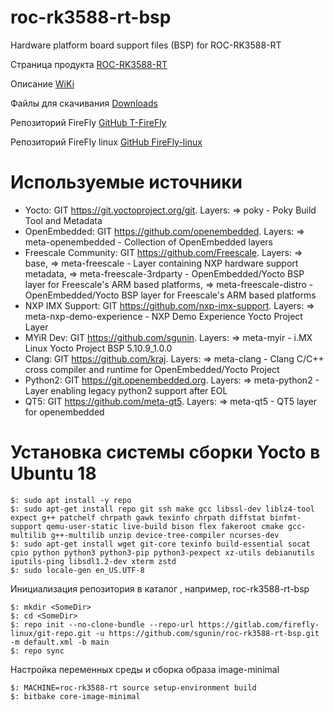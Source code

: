 # roc-rk3588-rt-bsp
Hardware platform board support files (BSP) for ROC-RK3588-RT

Страница продукта [ROC-RK3588-RT](https://en.t-firefly.com/product/industry/rocrk3588rt)

Описание [WiKi](https://wiki.t-firefly.com/en/ROC-RK3588-RT/index.html)

Файлы для скачивания [Downloads](https://en.t-firefly.com/doc/download/207.html)

Репозиторий FireFly [GitHub T-FireFly](https://github.com/T-Firefly)

Репозиторий FireFly linux [GitHub FireFly-linux](https://gitlab.com/firefly-linux)

# Используемые источники

- Yocto: GIT https://git.yoctoproject.org/git. Layers: 
	=> poky - Poky Build Tool and Metadata
- OpenEmbedded: GIT https://github.com/openembedded. Layers: 
	=> meta-openembedded - Collection of OpenEmbedded layers
- Freescale Community: GIT https://github.com/Freescale. Layers: 
	=> base,
	=> meta-freescale - Layer containing NXP hardware support metadata, 
	=> meta-freescale-3rdparty - OpenEmbedded/Yocto BSP layer for Freescale's ARM based platforms,
	=> meta-freescale-distro - OpenEmbedded/Yocto BSP layer for Freescale's ARM based platforms
- NXP IMX Support: GIT https://github.com/nxp-imx-support. Layers: 
	=> meta-nxp-demo-experience - NXP Demo Experience Yocto Project Layer
- MYiR Dev: GIT https://github.com/sgunin. Layers: 
	=> meta-myir - i.MX Linux Yocto Project BSP 5.10.9_1.0.0
- Clang: GIT https://github.com/kraj. Layers:
	=> meta-clang - Clang C/C++ cross compiler and runtime for OpenEmbedded/Yocto Project
- Python2: GIT https://git.openembedded.org. Layers: 
	=> meta-python2 - Layer enabling legacy python2 support after EOL
- QT5: GIT https://github.com/meta-qt5. Layers: 
	=> meta-qt5 - QT5 layer for openembedded

# Установка системы сборки Yocto в Ubuntu 18 
```
$: sudo apt install -y repo
$: sudo apt-get install repo git ssh make gcc libssl-dev liblz4-tool expect g++ patchelf chrpath gawk texinfo chrpath diffstat binfmt-support qemu-user-static live-build bison flex fakeroot cmake gcc-multilib g++-multilib unzip device-tree-compiler ncurses-dev
$: sudo apt-get install wget git-core texinfo build-essential socat cpio python python3 python3-pip python3-pexpect xz-utils debianutils iputils-ping libsdl1.2-dev xterm zstd
$: sudo locale-gen en_US.UTF-8
```

Инициализация репозитория в каталог <SomeDir>, например, roc-rk3588-rt-bsp
```
$: mkdir <SomeDir>
$: cd <SomeDir>
$: repo init --no-clone-bundle --repo-url https://gitlab.com/firefly-linux/git-repo.git -u https://github.com/sgunin/roc-rk3588-rt-bsp.git -m default.xml -b main
$: repo sync
```

Настройка переменных среды и сборка образа image-minimal
```
$: MACHINE=roc-rk3588-rt source setup-environment build
$: bitbake core-image-minimal
```

